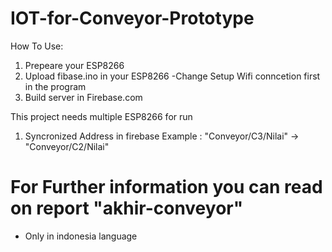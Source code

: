 # IOT-for-Conveyor-Prototype

How To Use:
1. Prepeare your ESP8266
2. Upload fibase.ino in your ESP8266
    -Change Setup Wifi conncetion first in the program
3. Build server in Firebase.com

This project needs multiple ESP8266 for run
1. Syncronized Address in firebase 
    Example : "Conveyor/C3/Nilai" -> "Conveyor/C2/Nilai"
    
# For Further information you can read on report "akhir-conveyor"
  - Only in indonesia language
